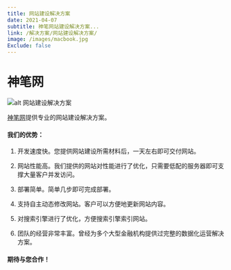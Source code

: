 ```yaml
---
title: 网站建设解决方案
date: 2021-04-07
subtitle: 神笔网站建设解决方案...
link: /解决方案/网站建设解决方案/
image: /images/macbook.jpg
Exclude: false
---
```


# 神笔网

![alt 网站建设解决方案](/images/macbook.jpg)

[神笔网](https://www.shenbi.org/)提供专业的网站建设解决方案。

#### 我们的优势：

1.  开发速度快。您提供网站建设所需材料后，一天左右即可交付网站。


2.  网站性能高。我们提供的网站对性能进行了优化，只需要低配的服务器即可支撑大量客户并发访问。


3.  部署简单。简单几步即可完成部署。


4.  支持自主动态修改网站。客户可以方便地更新网站内容。

5.  对搜索引擎进行了优化，方便搜索引擎索引网站。

6.  团队的经营非常丰富。曾经为多个大型金融机构提供过完整的数据化运营解决方案。


####  期待与您合作！